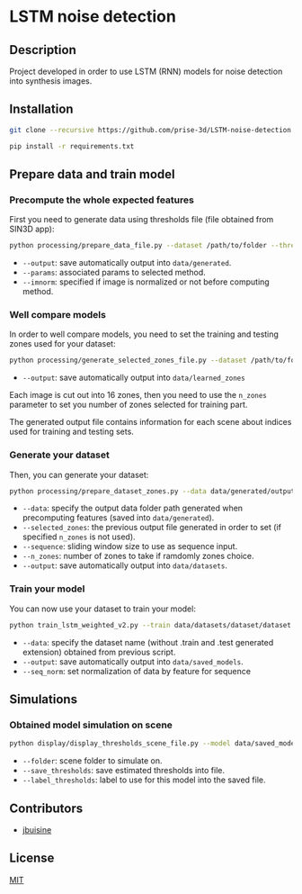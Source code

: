 # LSTM noise detection

## Description

Project developed in order to use LSTM (RNN) models for noise detection into synthesis images.

## Installation


```bash
git clone --recursive https://github.com/prise-3d/LSTM-noise-detection.git
```


```bash
pip install -r requirements.txt
```

## Prepare data and train model


### Precompute the whole expected features
First you need to generate data using thresholds file (file obtained from SIN3D app):

```bash
python processing/prepare_data_file.py --dataset /path/to/folder --thresholds file.csv --method svd  --params "0,200" --imnorm 0 --output output
```

- `--output`: save automatically output into `data/generated`.
- `--params`: associated params to selected method. 
- `--imnorm`: specified if image is normalized or not before computing method.

### Well compare models
In order to well compare models, you need to set the training and testing zones used for your dataset:

```bash
python processing/generate_selected_zones_file.py --dataset /path/to/folder --n_zones 12 --output file --thresholds file.csv
```

- `--output`: save automatically output into `data/learned_zones`

Each image is cut out into 16 zones, then you need to use the `n_zones` parameter to set you number of zones selected for training part.

The generated output file contains information for each scene about indices used for training and testing sets.

### Generate your dataset

Then, you can generate your dataset:

```bash
python processing/prepare_dataset_zones.py --data data/generated/output --selected_zones data/learned_zones/file --sequence 5 --output data/datasets/name
```

- `--data`: specify the output data folder path generated when precomputing features (saved into `data/generated`).
- `--selected_zones`: the previous output file generated in order to set (if specified `n_zones` is not used).
- `--sequence`: sliding window size to use as sequence input.
- `--n_zones`: number of zones to take if ramdomly zones choice.
- `--output`: save automatically output into `data/datasets`.

### Train your model

You can now use your dataset to train your model:

```bash
python train_lstm_weighted_v2.py --train data/datasets/dataset/dataset.train --test data/datasets/dataset/dataset.train --output modelv1 --seq_norm 1
```

- `--data`: specify the dataset name (without .train and .test generated extension) obtained from previous script.
- `--output`: save automatically output into `data/saved_models`.
- `--seq_norm`: set normalization of data by feature for sequence

## Simulations


### Obtained model simulation on scene

```bash
python display/display_thresholds_scene_file.py --model data/saved_models/modelv1.joblib --method svd --params "0,200" --sequence 5 --imnorm 1 --scene /path/to/scene --selected_zones data/learned_zones/file --thresholds filename.csv --save_thresholds simulation.csv --label_thresholds "Simulate modelv1"
```

- `--folder`: scene folder to simulate on.
- `--save_thresholds`: save estimated thresholds into file.
- `--label_thresholds`: label to use for this model into the saved file.


## Contributors

* [jbuisine](https://github.com/jbuisine)

## License

[MIT](LICENSE)
